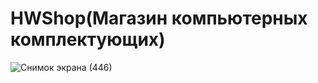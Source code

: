 # HWShop(Магазин компьютерных комплектующих)
![Снимок экрана (446)](https://user-images.githubusercontent.com/55952268/153468078-d1dd0c58-f2dc-4d57-bd87-90b1d6273e9c.png)

